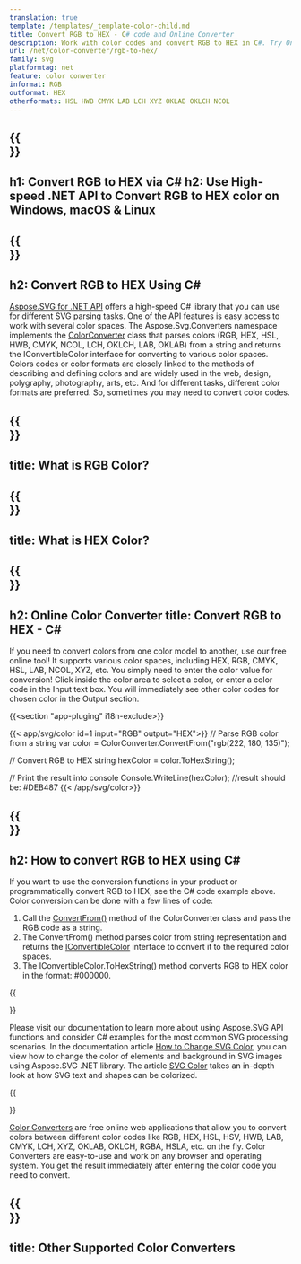 ```yaml
---
translation: true
template: /templates/_template-color-child.md
title: Convert RGB to HEX - C# code and Online Converter
description: Work with color codes and convert RGB to HEX in C#. Try Online Color Converter for free!
url: /net/color-converter/rgb-to-hex/
family: svg
platformtag: net
feature: color converter
informat: RGB
outformat: HEX
otherformats: HSL HWB CMYK LAB LCH XYZ OKLAB OKLCH NCOL
---
```


{{<section banner>}}
---
h1: Convert RGB to HEX via C#
h2: Use High-speed .NET API to Convert RGB to HEX color on Windows, macOS & Linux
---

{{<section overview>}}
---
h2: Convert RGB to HEX Using C#
---

[Aspose.SVG for .NET API](https://products.aspose.com/svg/net/) offers a high-speed C# library that you can use for different SVG parsing tasks. One of the API features is easy access to work with several color spaces. The Aspose.Svg.Converters namespace implements the [ColorConverter](https://reference.aspose.com/svg/net/aspose.svg.converters/colorconverter/) class that parses colors (RGB, HEX, HSL, HWB, CMYK, NCOL, LCH, OKLCH, LAB, OKLAB) from a string and returns the IConvertibleColor interface for converting to various color spaces.<br>
Colors codes or color formats are closely linked to the methods of describing and defining colors and are widely used in the web, design, polygraphy, photography, arts, etc. And for different tasks, different color formats are preferred. So, sometimes you may need to convert color codes.

{{<section input-color>}}
---
title: What is RGB Color?
---

{{<section output-color>}}
---
title: What is HEX Color?
---

{{<section code-text>}}
---
h2: Online Color Converter
title: Convert RGB to HEX - C#
---
If you need to convert colors from one color model to another, use our free online tool! It supports various color spaces, including HEX, RGB, CMYK, HSL, LAB, NCOL, XYZ, etc. You simply need to enter the color value for conversion! Click inside the color area to select a color, or enter a color code in the Input text box. You will immediately see other color codes for chosen color in the Output section.

{{<section "app-pluging" i18n-exclude>}}

{{< app/svg/color id=1 input="RGB" output="HEX">}}
// Parse RGB color from a string
var color = ColorConverter.ConvertFrom("rgb(222, 180, 135)");

// Convert RGB to HEX 
string hexColor = color.ToHexString();

// Print the result into console
Console.WriteLine(hexColor);
//result should be: #DEB487
{{< /app/svg/color>}}

{{<section steps>}}
---
h2: How to convert RGB to HEX using C#
---

If you want to use the conversion functions in your product or programmatically convert RGB to HEX, see the C# code example above. Color conversion can be done with a few lines of code:

1. Call the [ConvertFrom()](https://reference.aspose.com/svg/net/aspose.svg.converters/colorconverter/convertfrom/) method of the ColorConverter class and pass the RGB code as a string. 
2. The ConvertFrom() method parses color from string representation and returns the [IConvertibleColor](https://reference.aspose.com/svg/net/aspose.svg.drawing/iconvertiblecolor/) interface to convert it to the required color spaces.
3. The IConvertibleColor.ToHexString() method converts RGB to HEX color in the format: #000000.

{{<section documentation>}}

Please visit our documentation to learn more about using Aspose.SVG API functions and consider C# examples for the most common SVG processing scenarios. In the documentation article <a href="https://docs.aspose.com/svg/net/how-to-work-with-aspose-svg-api/how-to-change-svg-color/" target="_blank">How to Change SVG Color</a>, you can view how to change the color of elements and background in SVG images using Aspose.SVG .NET library. The article <a href="https://docs.aspose.com/svg/net/drawing-basics/svg-color/" target="_blank">SVG Color</a> takes an in-depth look at how SVG text and shapes can be colorized.

{{<section online-color-converter>}}

[Color Converters](https://products.aspose.app/svg/color-converter) are free online web applications that allow you to convert colors between different color codes like RGB, HEX, HSL, HSV, HWB, LAB, CMYK, LCH, XYZ, OKLAB, OKLCH, RGBA, HSLA, etc. on the fly. Color Converters are easy-to-use and work on any browser and operating system. You get the result immediately after entering the color code you need to convert.

{{<section other-color-converters>}}
---
title: Other Supported Color Converters
---
